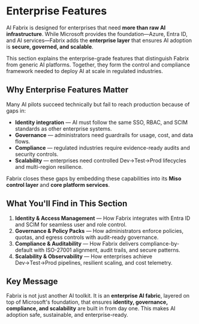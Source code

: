 # Enterprise Features

AI Fabrix is designed for enterprises that need **more than raw AI infrastructure**. While Microsoft provides the foundation—Azure, Entra ID, and AI services—Fabrix adds the **enterprise layer** that ensures AI adoption is **secure, governed, and scalable**.

This section explains the enterprise-grade features that distinguish Fabrix from generic AI platforms. Together, they form the control and compliance framework needed to deploy AI at scale in regulated industries.

## Why Enterprise Features Matter

Many AI pilots succeed technically but fail to reach production because of gaps in:

- **Identity integration** — AI must follow the same SSO, RBAC, and SCIM standards as other enterprise systems.
- **Governance** — administrators need guardrails for usage, cost, and data flows.
- **Compliance** — regulated industries require evidence-ready audits and security controls.
- **Scalability** — enterprises need controlled Dev→Test→Prod lifecycles and multi-region resilience.

Fabrix closes these gaps by embedding these capabilities into its **Miso control layer** and **core platform services**.

## What You'll Find in This Section

1. **Identity & Access Management** — How Fabrix integrates with Entra ID and SCIM for seamless user and role control.
2. **Governance & Policy Packs** — How administrators enforce policies, quotas, and egress controls with audit-ready governance.
3. **Compliance & Auditability** — How Fabrix delivers compliance-by-default with ISO-27001 alignment, audit trails, and secure patterns.
4. **Scalability & Observability** — How enterprises achieve Dev→Test→Prod pipelines, resilient scaling, and cost telemetry.

## Key Message

Fabrix is not just another AI toolkit. It is an **enterprise AI fabric**, layered on top of Microsoft's foundation, that ensures **identity, governance, compliance, and scalability** are built in from day one. This makes AI adoption safe, sustainable, and enterprise-ready.
